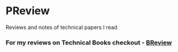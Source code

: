 # PReview
Reviews and notes of technical papers I read

### For my reviews on Technical Books checkout - [BReview](https://github.com/Chan9390/BReview)

